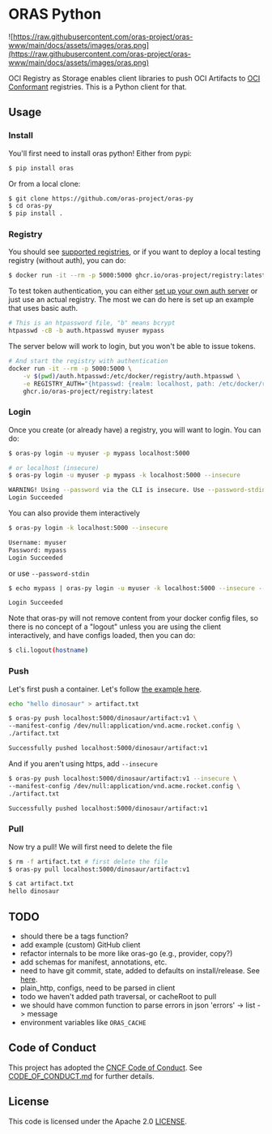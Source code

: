 # ORAS Python

![https://raw.githubusercontent.com/oras-project/oras-www/main/docs/assets/images/oras.png](https://raw.githubusercontent.com/oras-project/oras-www/main/docs/assets/images/oras.png)

OCI Registry as Storage enables client libraries to push OCI Artifacts to [OCI Conformant](https://github.com/opencontainers/oci-conformance) registries. This is a Python client for that.

 
## Usage

### Install

You'll first need to install oras python! Either from pypi:

```bash
$ pip install oras
```

Or from a local clone:

```bash
$ git clone https://github.com/oras-project/oras-py
$ cd oras-py
$ pip install .
```

### Registry

You should see [supported registries](https://oras.land/implementors/#docker-distribution), or if you
want to deploy a local testing registry (without auth), you can do:

```bash
$ docker run -it --rm -p 5000:5000 ghcr.io/oras-project/registry:latest
```

To test token authentication, you can either [set up your own auth server](https://github.com/adigunhammedolalekan/registry-auth) 
or just use an actual registry. The most we can do here is set up an example that uses basic auth.

```bash
# This is an htpassword file, "b" means bcrypt
htpasswd -cB -b auth.htpasswd myuser mypass
```

The server below will work to login, but you won't be able to issue tokens.

```bash
# And start the registry with authentication
docker run -it --rm -p 5000:5000 \
    -v $(pwd)/auth.htpasswd:/etc/docker/registry/auth.htpasswd \
    -e REGISTRY_AUTH="{htpasswd: {realm: localhost, path: /etc/docker/registry/auth.htpasswd}}" \
    ghcr.io/oras-project/registry:latest
```

### Login

Once you create (or already have) a registry, you will want to login. You can do:

```bash
$ oras-py login -u myuser -p mypass localhost:5000

# or localhost (insecure)
$ oras-py login -u myuser -p mypass -k localhost:5000 --insecure
```
```bash
WARNING! Using --password via the CLI is insecure. Use --password-stdin.
Login Succeeded
```

You can also provide them interactively

```bash
$ oras-py login -k localhost:5000 --insecure
```
```bash
Username: myuser
Password: mypass
Login Succeeded
```

or use `--password-stdin`
```bash
$ echo mypass | oras-py login -u myuser -k localhost:5000 --insecure --password-stdin
```
```bash
Login Succeeded
```

Note that oras-py will not remove content from your docker config files, so
there is no concept of a "logout" unless you are using the client interactively,
and have configs loaded, then you can do:

```bash
$ cli.logout(hostname)
```

### Push

Let's first push a container. Let's follow [the example here](https://oras.land/cli/1_pushing/).

```bash
echo "hello dinosaur" > artifact.txt
```
```bash
$ oras-py push localhost:5000/dinosaur/artifact:v1 \
--manifest-config /dev/null:application/vnd.acme.rocket.config \
./artifact.txt
```
```bash
Successfully pushed localhost:5000/dinosaur/artifact:v1
```

And if you aren't using https, add `--insecure`

```bash
$ oras-py push localhost:5000/dinosaur/artifact:v1 --insecure \
--manifest-config /dev/null:application/vnd.acme.rocket.config \
./artifact.txt
```
```bash
Successfully pushed localhost:5000/dinosaur/artifact:v1
```

### Pull

Now try a pull! We will first need to delete the file

```bash
$ rm -f artifact.txt # first delete the file
$ oras-py pull localhost:5000/dinosaur/artifact:v1
```
```bash
$ cat artifact.txt
hello dinosaur
```

## TODO

 - should there be a tags function?
 - add example (custom) GitHub client
 - refactor internals to be more like oras-go (e.g., provider, copy?)
 - add schemas for manifest, annotations, etc.
 - need to have git commit, state, added to defaults on install/release. See [here](https://github.com/oras-project/oras/blob/main/Makefile).
 - plain_http, configs, need to be parsed in client
 - todo we haven't added path traversal, or cacheRoot to pull
 - we should have common function to parse errors in json 'errors' -> list -> message
 - environment variables like `ORAS_CACHE` 

## Code of Conduct

This project has adopted the [CNCF Code of Conduct](https://github.com/cncf/foundation/blob/master/code-of-conduct.md). See [CODE_OF_CONDUCT.md](CODE_OF_CONDUCT.md) for further details.

## License

This code is licensed under the Apache 2.0 [LICENSE](LICENSE).
